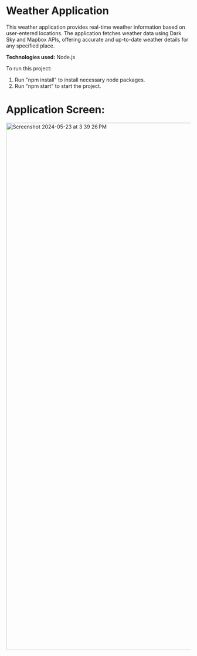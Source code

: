 # Weather Application

This weather application provides real-time weather information based on user-entered locations. The application fetches weather data using Dark Sky and Mapbox APIs, offering accurate and up-to-date weather details for any specified place.

**Technologies used:** Node.js

To run this project:

1. Run "npm install" to install necessary node packages.
2. Run "npm start" to start the project.

# Application Screen:

<img width="1439" alt="Screenshot 2024-05-23 at 3 39 26 PM" src="https://github.com/niharchauhan/Weather-Application/assets/42142583/b760a30e-08d0-4961-93c9-e04a76394c4a">
